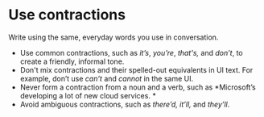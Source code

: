 # Use contractions

Write using the same, everyday words you use in conversation. 

  - Use common contractions, such as *it’s*, *you’re*, *that's,* and *don’t*, to create a friendly, informal tone.
  - Don't mix contractions and their spelled-out equivalents in UI text. For example, don’t use *can’t* and *cannot* in the same UI.
  - Never form a contraction from a noun and a verb, such as *Microsoft’s developing a lot of new cloud services.
    *
  - Avoid ambiguous contractions, such as *there’d, it’ll,* and *they’ll*.
